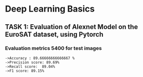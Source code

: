 # Deep Learning Basics

## TASK 1: Evaluation of Alexnet Model on the EuroSAT dataset, using Pytorch

###  Evaluation metrics 5400 for test images
    ->Accuracy : 89.66666666666667 %
    ->Precision score: 89.69%
    ->Recall score:  89.04%
    ->F1 score: 89.15%



